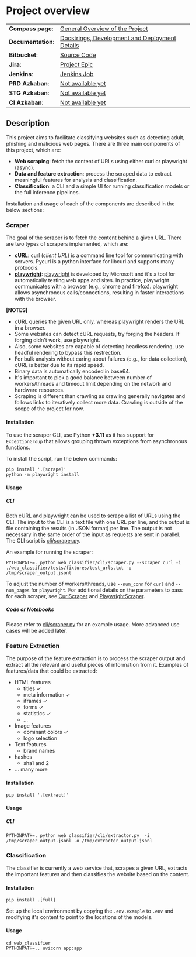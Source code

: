 # Project overview

|                         |                                                                                  |
|-------------------------|----------------------------------------------------------------------------------|
| **Compass page**:       | [General Overview of the Project](https://withsecure.atlassian.net/wiki/spaces/FSLABS/pages/354681927/)              |
| **Documentation**: | [Docstrings, Development and Deployment Details](http://docs.ds.fsapi.com/)   |
| **Bitbucket**:          | [Source Code](https://stash.f-secure.com/projects/TPE/repos/web-classifier/browse)                           |
| **Jira**:               | [Project Epic](https://withsecure.atlassian.net/browse/TPE-1780)                                     |
| **Jenkins**:            | [Jenkins Job](https://helcssmaster01.fi.f-secure.com/blue/organizations/jenkins) |
| **PRD Azkaban**:        | [Not available yet](https://bigdata.rds.f-secure.com/)                             |
| **STG Azkaban**:        | [Not available yet](https://bigdata.rds-stg.fsxt.net/)                             |
| **CI Azkaban**:         | [Not available yet](https://bigdata.rds-ci.fsxt.net/)                             |


## Description
This project aims to facilitate classifying websites such as detecting adult, phishing and malicious web pages. There are three main components of this project, which are:

- **Web scraping**: fetch the content of URLs using either curl or playwright (async).
- **Data and feature extraction**: process the scraped data to extract meaningful features for analysis and classification.
- **Classification**: a CLI and a simple UI for running classification models or the full inference pipelines.

Installation and usage of each of the components are described in the below sections:

### Scraper
The goal of the scraper is to fetch the content behind a given URL. There are two types of scrapers implemented, which are:
- [**cURL**](https://github.com/pycurl/pycurl): curl (*client URL*) is a command line tool for communicating with servers. Pycurl is a python interface for libcurl and supports many protocols.
- [**playwright**](https://github.com/microsoft/playwright-python): [playwright](https://playwright.dev/) is developed by Microsoft and it's a tool for automatically testing web apps and sites. In practice, playwright communicates with a browser (e.g., chrome and firefox). playwright allows asynchronous calls/connections, resulting in faster interactions with the browser. 

**[NOTES]** 
- cURL queries the given URL only, whereas playwright renders the URL in a browser.
- Some websites can detect cURL requests, try forging the headers. If forging didn't work, use playwright. 
- Also, some websites are capable of detecting headless rendering, use headful rendering to bypass this restrection.
- For bulk analysis without caring about failures (e.g., for data collection), cURL is better due to its rapid speed.
- Binary data is automatically encoded in base64.
- It's important to pick a good balance between number of workers/threads and timeout limit depending on the network and hardware resources.
- Scraping is different than crawling as crawling generally navigates and follows links to iteratively collect more data. Crawling is outside of the scope of the project for now.

#### Installation
To use the scraper CLI, use Python **+3.11** as it has support for `ExceptionGroup` that allows grouping thrown exceptions from asynchronous functions.

To install the script, run the below commands:

```
pip install '.[scrape]'
python -m playwright install
```

#### Usage

##### CLI

Both cURL and playwright can be used to scrape a list of URLs using the CLI. The input to the CLI is a text file with one URL per line, and the output is file containing the results (in JSON format) per line. The output is not necessary in the same order of the input as requests are sent in parallel. The CLI script is [cli/scraper.py](web_classifier/cli/scraper.py). 

An example for running the scraper:

`PYTHONPATH=. python web_classifier/cli/scraper.py --scraper curl -i ./web_classifier/tests/fixtures/test_urls.txt -o /tmp/scraper_output.jsonl`

To adjust the number of workers/threads, use `--num_conn` for `curl` and `--num_pages` for `playwright`. For additional details on the parameters to pass for each scraper, see [CurlScraper](web_classifier/scrapers/curl_scraper.py) and [PlaywrightScraper](web_classifier/scrapers/playwright_scraper.py).

##### Code or Notebooks
Please refer to [cli/scraper.py](web_classifier/cli/scraper.py) for an example usage. More advanced use cases will be added later.

### Feature Extraction
The purpose of the feature extraction is to process the scraper output and extract all the relevant and useful pieces of information from it. Examples of features/data that could be extracted:

- HTML features
    - titles ✓
    - meta information ✓
    - iframes ✓
    - forms ✓
    - statistics ✓
    - ...
- Image features
    - dominant colors ✓
    - logo selection
- Text features
    - brand names
- hashes
    - sha1 and 2
- ... many more

#### Installation

```
pip install '.[extract]'
```

#### Usage

##### CLI
`PYTHONPATH=. python web_classifier/cli/extractor.py  -i /tmp/scraper_output.jsonl -o /tmp/extracter_output.jsonl`

### Classification

The classifier is currently a web service that, scrapes a given URL, extracts the important features and then classifies the website based on the content. 

#### Installation
```
pip install .[full]
```
Set up the local environment by copying the `.env.example` to `.env` and modifying it's content to point to the locations of the models.

#### Usage

```
cd web_classifier
PYTHONPATH=.. uvicorn app:app
```